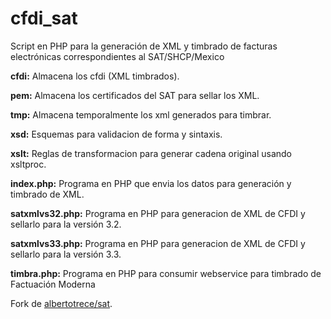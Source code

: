 # cfdi_sat
Script en PHP para la generación de XML y timbrado de facturas electrónicas correspondientes al SAT/SHCP/Mexico

**cfdi:** Almacena los cfdi (XML timbrados).

**pem:** Almacena los certificados del SAT para sellar los XML.

**tmp:** Almacena temporalmente los xml generados para timbrar.

**xsd:** Esquemas para validacion de forma y sintaxis.

**xslt:** Reglas de transformacion para generar cadena original usando xsltproc.

**index.php:** Programa en PHP que envia los datos para generación y timbrado de XML.

**satxmlvs32.php:** Programa en PHP para generacion de XML de CFDI y sellarlo para la versión 3.2.

**satxmlvs33.php:** Programa en PHP para generacion de XML de CFDI y sellarlo para la versión 3.3.

**timbra.php:** Programa en PHP para consumir webservice para timbrado de Factuación Moderna

Fork de [albertotrece/sat](https://github.com/albertotrece/sat). 
